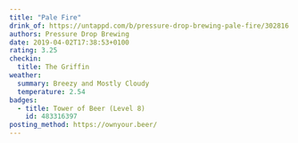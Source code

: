 ```yaml
---
title: "Pale Fire"
drink_of: https://untappd.com/b/pressure-drop-brewing-pale-fire/302816
authors: Pressure Drop Brewing
date: 2019-04-02T17:38:53+0100
rating: 3.25
checkin:
  title: The Griffin
weather:
  summary: Breezy and Mostly Cloudy
  temperature: 2.54
badges:
  - title: Tower of Beer (Level 8)
    id: 483316397
posting_method: https://ownyour.beer/
---
```


